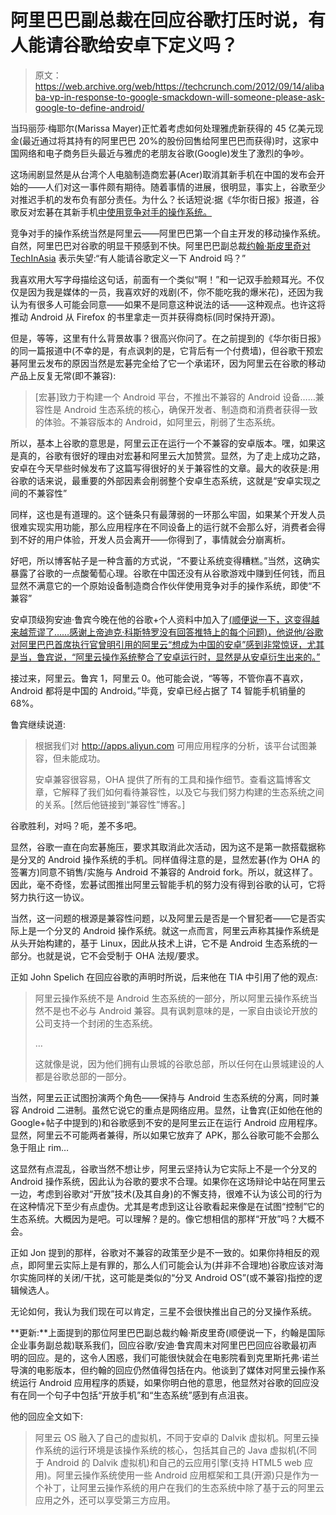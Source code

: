 # 阿里巴巴副总裁在回应谷歌打压时说，有人能请谷歌给安卓下定义吗？

> 原文：<https://web.archive.org/web/https://techcrunch.com/2012/09/14/alibaba-vp-in-response-to-google-smackdown-will-someone-please-ask-google-to-define-android/>

当玛丽莎·梅耶尔(Marissa Mayer)正忙着考虑如何处理雅虎新获得的 45 亿美元现金(最近通过将其持有的阿里巴巴 20%的股份回售给阿里巴巴而获得)时，这家中国网络和电子商务巨头最近与雅虎的老朋友谷歌(Google)发生了激烈的争吵。

这场闹剧显然是从台湾个人电脑制造商宏碁(Acer)取消其新手机在中国的发布会开始的——人们对这一事件颇有期待。随着事情的进展，很明显，事实上，谷歌至少对推迟手机的发布负有部分责任。为什么？长话短说:据《华尔街日报》报道，谷歌反对宏碁在其新手机[中使用竞争对手的操作系统。](https://web.archive.org/web/20230130232901/http://online.wsj.com/article/SB10000872396390444709004577652362341112898.html)

竞争对手的操作系统当然是阿里云——阿里巴巴第一个自主开发的移动操作系统。自然，阿里巴巴对谷歌的明显干预感到不快。阿里巴巴副总裁[约翰·斯皮里奇对 TechInAsia](https://web.archive.org/web/20230130232901/http://www.techinasia.com/google-statement-acer-aliyun-phone/#fn:1) 表示失望:“有人能请谷歌定义一下 Android 吗？”

我喜欢用大写字母描绘这句话，前面有一个类似“啊！”和一记双手脸颊耳光。不仅仅是因为我是媒体的一员，我喜欢好的戏剧(不，你不能吃我的爆米花)，还因为我认为有很多人可能会同意——如果不是同意这种说法的话——这种观点。也许这将推动 Android 从 Firefox 的书里拿走一页并获得商标(同时保持开源)。

但是，等等，这里有什么背景故事？很高兴你问了。在之前提到的《华尔街日报》的同一篇报道中(不幸的是，有点讽刺的是，它背后有一个付费墙)，但谷歌干预宏碁阿里云发布的原因当然是宏碁完全给了它一个承诺环，因为阿里云在谷歌的移动产品上反复无常(即不兼容):

> [宏碁]致力于构建一个 Android 平台，不推出不兼容的 Android 设备……兼容性是 Android 生态系统的核心，确保开发者、制造商和消费者获得一致的体验。不兼容版本的 Android，如阿里云，削弱了生态系统。

所以，基本上谷歌的意思是，阿里云正在运行一个不兼容的安卓版本。嘿，如果这是真的，谷歌有很好的理由对宏碁和阿里云大加赞赏。显然，为了走上成功之路，安卓在今天早些时候发布了这篇写得很好的关于兼容性的文章。最大的收获是:用谷歌的话来说，最重要的外部因素会削弱整个安卓生态系统，这就是“安卓实现之间的不兼容性”

同样，这也是有道理的。这个链条只有最薄弱的一环那么牢固，如果某个开发人员很难实现实用功能，那么应用程序在不同设备上的运行就不会那么好，消费者会得到不好的用户体验，开发人员会离开——你得到了，事情就会分崩离析。

好吧，所以博客帖子是一种含蓄的方式说，“不要让系统变得糟糕。”当然，这确实暴露了谷歌的一点酸葡萄心理。谷歌在中国还没有从谷歌游戏中赚到任何钱，而且显然不满意它的一个原始设备制造商合作伙伴使用竞争对手的操作系统，即使“不兼容”

安卓顶级狗安迪·鲁宾今晚在他的谷歌+个人资料中加入了[(顺便说一下，这变得越来越荒谬了……感谢上帝迪克·科斯特罗没有回答推特上的每个问题)，他说他/谷歌对阿里巴巴首席执行官曾明引用的阿里云“想成为中国的安卓”感到非常惊讶，尤其是当，鲁宾说，“阿里云操作系统整合了安卓运行时，显然是从安卓衍生出来的。”](https://web.archive.org/web/20230130232901/https://plus.google.com/112599748506977857728/posts/H7eC4uaJ12Q)

接过来，阿里云。鲁宾 1，阿里云 0。他可能会说，“等等，不管你喜不喜欢，Android 都将是中国的 Android。”毕竟，安卓已经占据了 T4 智能手机销量的 68%。

鲁宾继续说道:

> 根据我们对 http://apps.aliyun.com 可用应用程序的分析，该平台试图兼容，但未能成功。
> 
> 安卓兼容很容易，OHA 提供了所有的工具和操作细节。查看这篇博客文章，它解释了我们如何看待兼容性，以及它与我们努力构建的生态系统之间的关系。[然后他链接到“兼容性”博客。]

谷歌胜利，对吗？呃，差不多吧。

显然，谷歌一直在向宏碁施压，要求其取消此次活动，因为这不是第一款搭载据称是分叉的 Android 操作系统的手机。同样值得注意的是，显然宏碁(作为 OHA 的签署方)同意不销售/实施与 Android 不兼容的 Android fork。所以，就这样了。因此，毫不奇怪，宏碁试图推出阿里云智能手机的努力没有得到谷歌的认可，它将努力执行这一协议。

当然，这一问题的根源是兼容性问题，以及阿里云是否是一个冒犯者——它是否实际上是一个分叉的 Android 操作系统。就这一点而言，阿里云声称其操作系统是从头开始构建的，基于 Linux，因此从技术上讲，它不是 Android 生态系统的一部分。也就是说，它不会受制于 OHA 法规/要求。

正如 John Spelich 在回应谷歌的声明时所说，后来他在 TIA 中引用了他的观点:

> 阿里云操作系统不是 Android 生态系统的一部分，所以阿里云操作系统当然不是也不必与 Android 兼容。具有讽刺意味的是，一家自由谈论开放的公司支持一个封闭的生态系统。
> 
> …
> 
> 这就像是说，因为他们拥有山景城的谷歌总部，所以任何在山景城建设的人都是谷歌总部的一部分。

当然，阿里云正试图扮演两个角色——保持与 Android 生态系统的分离，同时兼容 Android 二进制。虽然它说它的重点是网络应用。显然，让鲁宾(正如他在他的 Google+帖子中提到的)和谷歌感到不安的是阿里云正在运行 Android 应用程序。显然，阿里云不可能两者兼得，所以如果它放弃了 APK，那么谷歌可能不会那么急于阻止 rim…

这显然有点混乱，谷歌当然不想让步，阿里云坚持认为它实际上不是一个分叉的 Android 操作系统，因此认为谷歌的要求不合理。如果你在这场辩论中站在阿里云一边，考虑到谷歌对“开放”技术(及其自身)的不懈支持，很难不认为该公司的行为在这种情况下至少有点虚伪。尤其是考虑到这让谷歌看起来像是在试图“控制”它的生态系统。大概因为是吧。可以理解？是的。像它想相信的那样“开放”吗？大概不会。

正如 Jon 提到的那样，谷歌对不兼容的政策至少是不一致的。如果你持相反的观点，即阿里云实际上是有罪的，那么人们可能会认为(并非不合理地)谷歌应该对海尔实施同样的关闭/干扰，这可能是类似的“分叉 Android OS”(或不兼容)指控的逻辑候选人。

无论如何，我认为我们现在可以肯定，三星不会很快推出自己的分叉操作系统。

**更新:**上面提到的那位阿里巴巴副总裁约翰·斯皮里奇(顺便说一下，约翰是国际企业事务副总裁)联系我们，回应谷歌/安迪·鲁宾周末对阿里巴巴回应谷歌最初声明的回应。是的，这令人困惑，我们可能很快就会在电影院看到克里斯托弗·诺兰导演的电影版本，但约翰的回应仍然值得包括在内。他谈到了媒体对阿里云操作系统运行 Android 应用程序的质疑，如果你明白他的意思，他显然对谷歌的回应没有在同一个句子中包括“开放手机”和“生态系统”感到有点沮丧。

他的回应全文如下:

> 阿里云 OS 融入了自己的虚拟机，不同于安卓的 Dalvik 虚拟机。阿里云操作系统的运行环境是该操作系统的核心，包括其自己的 Java 虚拟机(不同于 Android 的 Dalvik 虚拟机)和自己的云应用引擎(支持 HTML5 web 应用)。阿里云操作系统使用一些 Android 应用框架和工具(开源)只是作为一个补丁，让阿里云操作系统的用户在我们的生态系统中除了基于云的阿里云应用之外，还可以享受第三方应用。